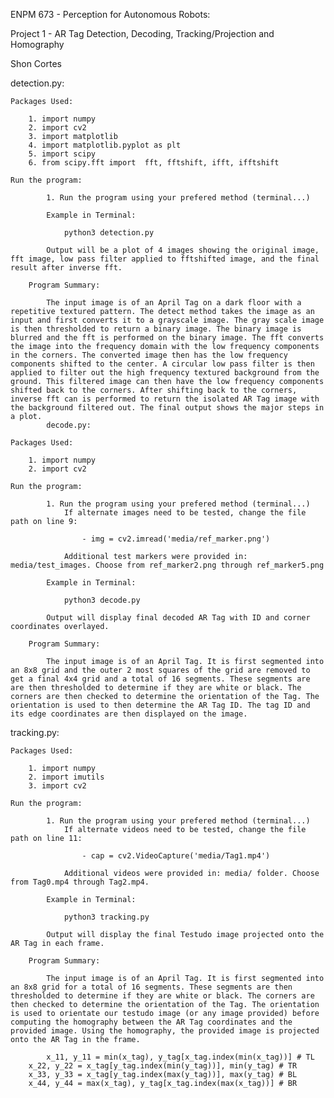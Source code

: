 ENPM 673 - Perception for Autonomous Robots: 

Project 1 - AR Tag Detection, Decoding, Tracking/Projection and Homography 

Shon Cortes


detection.py:

    Packages Used:

        1. import numpy
        2. import cv2 
        3. import matplotlib
        4. import matplotlib.pyplot as plt
        5. import scipy
        6. from scipy.fft import  fft, fftshift, ifft, ifftshift

    Run the program:

            1. Run the program using your prefered method (terminal...)

            Example in Terminal:

                python3 detection.py
            
            Output will be a plot of 4 images showing the original image, fft image, low pass filter applied to fftshifted image, and the final result after inverse fft.
            
        Program Summary:
            
            The input image is of an April Tag on a dark floor with a repetitive textured pattern. The detect method takes the image as an input and first converts it to a grayscale image. The gray scale image is then thresholded to return a binary image. The binary image is blurred and the fft is performed on the binary image. The fft converts the image into the frequency domain with the low frequency components in the corners. The converted image then has the low frequency components shifted to the center. A circular low pass filter is then applied to filter out the high frequency textured background from the ground. This filtered image can then have the low frequency components shifted back to the corners. After shifting back to the corners, inverse fft can is performed to return the isolated AR Tag image with the background filtered out. The final output shows the major steps in a plot.
            decode.py:

    Packages Used:

        1. import numpy
        2. import cv2 

    Run the program:

            1. Run the program using your prefered method (terminal...)
                If alternate images need to be tested, change the file path on line 9:

                    - img = cv2.imread('media/ref_marker.png')

                Additional test markers were provided in: media/test_images. Choose from ref_marker2.png through ref_marker5.png

            Example in Terminal:

                python3 decode.py
            
            Output will display final decoded AR Tag with ID and corner coordinates overlayed.
            
        Program Summary:
            
            The input image is of an April Tag. It is first segmented into an 8x8 grid and the outer 2 most squares of the grid are removed to get a final 4x4 grid and a total of 16 segments. These segments are are then thresholded to determine if they are white or black. The corners are then checked to determine the orientation of the Tag. The orientation is used to then determine the AR Tag ID. The tag ID and its edge coordinates are then displayed on the image.
            
            
tracking.py:

    Packages Used:

        1. import numpy
        2. import imutils
        3. import cv2 

    Run the program:

            1. Run the program using your prefered method (terminal...)
                If alternate videos need to be tested, change the file path on line 11:

                    - cap = cv2.VideoCapture('media/Tag1.mp4')

                Additional videos were provided in: media/ folder. Choose from Tag0.mp4 through Tag2.mp4.

            Example in Terminal:

                python3 tracking.py
            
            Output will display the final Testudo image projected onto the AR Tag in each frame.
            
        Program Summary:

            The input image is of an April Tag. It is first segmented into an 8x8 grid for a total of 16 segments. These segments are then thresholded to determine if they are white or black. The corners are then checked to determine the orientation of the Tag. The orientation is used to orientate our testudo image (or any image provided) before computing the homography between the AR Tag coordinates and the provided image. Using the homography, the provided image is projected onto the AR Tag in the frame.

            x_11, y_11 = min(x_tag), y_tag[x_tag.index(min(x_tag))] # TL
        x_22, y_22 = x_tag[y_tag.index(min(y_tag))], min(y_tag) # TR
        x_33, y_33 = x_tag[y_tag.index(max(y_tag))], max(y_tag) # BL
        x_44, y_44 = max(x_tag), y_tag[x_tag.index(max(x_tag))] # BR